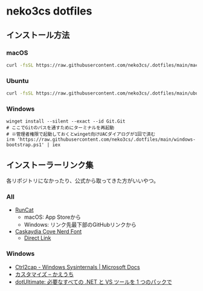 # neko3cs dotfiles

## インストール方法

### macOS

```sh
curl -fsSL https://raw.githubusercontent.com/neko3cs/.dotfiles/main/macOS-bootstrap.sh | zsh
```

### Ubuntu

```sh
curl -fsSL https://raw.githubusercontent.com/neko3cs/.dotfiles/main/ubuntu-bootstrap.sh | bash
```

### Windows

```pwsh
winget install --silent --exact --id Git.Git
# ここでGitのパスを通すためにターミナルを再起動
# ※管理者権限で起動しておくとwinget向けUACダイアログが1回で済む
irm 'https://raw.githubusercontent.com/neko3cs/.dotfiles/main/windows-bootstrap.ps1' | iex
```

## インストーラーリンク集

各リポジトリになかったり、公式から取ってきた方がいいやつ。

### All

- [RunCat](https://kyome.io/runcat/)
  - macOS: App Storeから
  - Windows: リンク先最下部のGitHubリンクから
- [Caskaydia Cove Nerd Font](https://www.nerdfonts.com/font-downloads)
  - [Direct Link](https://github.com/ryanoasis/nerd-fonts/releases/download/v3.1.1/CascadiaCode.zip)

### Windows

- [Ctrl2cap - Windows Sysinternals | Microsoft Docs](https://docs.microsoft.com/en-us/sysinternals/downloads/ctrl2cap)
- [カスタマイズ – かえうち](https://kaeuchi.jp/customize/)
- [dotUltimate: 必要なすべての .NET と VS ツールを 1 つのパックで](https://www.jetbrains.com/ja-jp/dotnet/)

